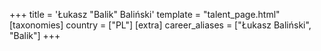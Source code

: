 +++
title = 'Łukasz "Balik" Baliński'
template = "talent_page.html"
[taxonomies]
country = ["PL"]
[extra]
career_aliases = ["Łukasz Baliński", "Balik"]
+++

